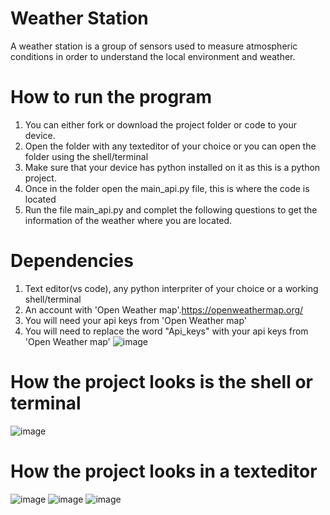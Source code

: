 # Weather Station
A weather station is a group of sensors used to measure atmospheric conditions in order to understand the local environment and weather. 

# How to run the program
1. You can either fork or download the project folder or code to your device.
2. Open the folder with any texteditor of your choice or you can open the folder using the shell/terminal
3. Make sure that your device has python installed on it as this is a python project.
4. Once in the folder open the main_api.py file, this is where the code is located
5. Run the file main_api.py and complet the following questions to get the information of the weather where you are located.

# Dependencies 
1. Text editor(vs code), any python interpriter of your choice or a working shell/terminal
2. An account with 'Open Weather map'.https://openweathermap.org/
3. You will need your api keys from 'Open Weather map'
4. You will need to replace the word "Api_keys" with your api keys from 'Open Weather map'
![image](https://user-images.githubusercontent.com/101131942/209799766-e96884b0-cc30-4e41-87f2-414a4c8ca9a0.png)

# How the project looks is the shell or terminal
![image](https://user-images.githubusercontent.com/101131942/209798273-2683cb45-8ae4-4aa1-9d30-f3f8523d81ca.png)

# How the project looks in a texteditor
![image](https://user-images.githubusercontent.com/101131942/209798900-3b862fe1-e3c4-43f8-8876-a744ba1bbb35.png)
![image](https://user-images.githubusercontent.com/101131942/209799026-b4e6a748-a9b2-47dd-a685-9a44843bf3cc.png)
![image](https://user-images.githubusercontent.com/101131942/209799109-12fc8477-496d-43c6-a31a-a3c230f88008.png)



